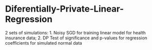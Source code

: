 # Diferentially-Private-Linear-Regression
2 sets of simulations: 1. Noisy SGD for training linear model for health insurance data; 2. DP Test of significance and p-values for regression coefficients for simulated normal data
